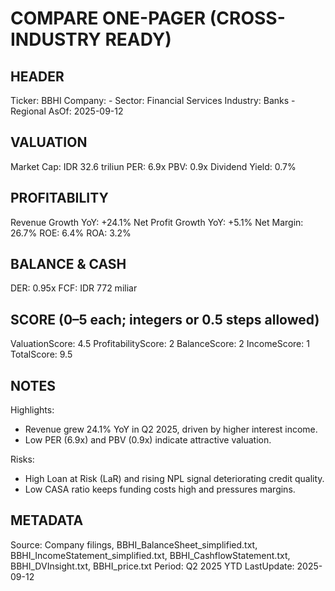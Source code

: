 # COMPARE ONE-PAGER (CROSS-INDUSTRY READY)

## HEADER
Ticker: BBHI
Company: -
Sector: Financial Services
Industry: Banks - Regional
AsOf: 2025-09-12

## VALUATION
Market Cap: IDR 32.6 triliun
PER: 6.9x
PBV: 0.9x
Dividend Yield: 0.7%

## PROFITABILITY
Revenue Growth YoY: +24.1%
Net Profit Growth YoY: +5.1%
Net Margin: 26.7%
ROE: 6.4%
ROA: 3.2%

## BALANCE & CASH
DER: 0.95x
FCF: IDR 772 miliar

## SCORE (0–5 each; integers or 0.5 steps allowed)
ValuationScore: 4.5
ProfitabilityScore: 2
BalanceScore: 2
IncomeScore: 1
TotalScore: 9.5

## NOTES
Highlights:
- Revenue grew 24.1% YoY in Q2 2025, driven by higher interest income.
- Low PER (6.9x) and PBV (0.9x) indicate attractive valuation.

Risks:
- High Loan at Risk (LaR) and rising NPL signal deteriorating credit quality.
- Low CASA ratio keeps funding costs high and pressures margins.

## METADATA
Source: Company filings, BBHI_BalanceSheet_simplified.txt, BBHI_IncomeStatement_simplified.txt, BBHI_CashflowStatement.txt, BBHI_DVInsight.txt, BBHI_price.txt
Period: Q2 2025 YTD
LastUpdate: 2025-09-12